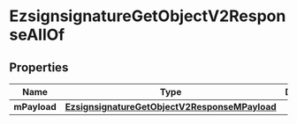 

# EzsignsignatureGetObjectV2ResponseAllOf

## Properties

Name | Type | Description | Notes
------------ | ------------- | ------------- | -------------
**mPayload** | [**EzsignsignatureGetObjectV2ResponseMPayload**](EzsignsignatureGetObjectV2ResponseMPayload.md) |  | 




